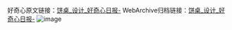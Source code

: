 好奇心原文链接：[饼桌_设计_好奇心日报-](https://www.qdaily.com/articles/9170.html)
WebArchive归档链接：[饼桌_设计_好奇心日报-](http://web.archive.org/web/20190623153837/https://www.qdaily.com/articles/9170.html)
![image](http://ww3.sinaimg.cn/large/007d5XDply1g3ve8u070tj30u02mqtld)